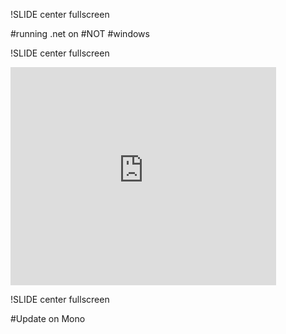 !SLIDE center fullscreen

#running .net on
#NOT
#windows

!SLIDE center fullscreen

<iframe width="425" height="349"
src="http://www.youtube.com/embed/g5xP1H2l3IY" frameborder="0"
allowfullscreen></iframe>

!SLIDE center fullscreen

#Update on Mono
